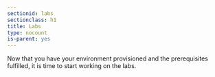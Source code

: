 ```yaml
---
sectionid: labs
sectionclass: h1
title: Labs
type: nocount
is-parent: yes
---
```


Now that you have your environment provisioned and the prerequisites fulfilled, it is time to start working on the labs.